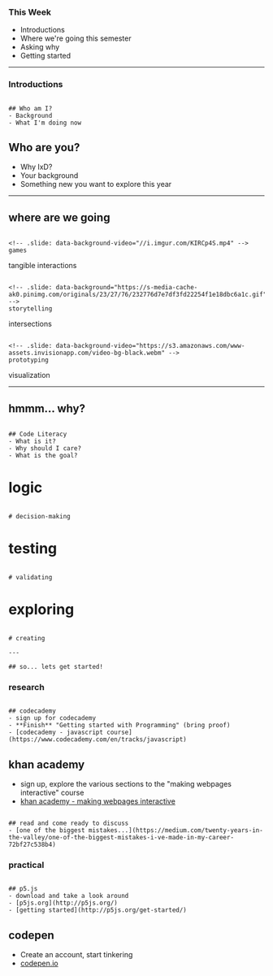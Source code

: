 

### This Week
- Introductions
- Where we're going this semester
- Asking why
- Getting started

---

### Introductions

~~~

## Who am I?
- Background
- What I'm doing now

~~~

## Who are you?
- Why IxD?
- Your background
- Something new you want to explore this year

<!-- ---

![""](images/people.png) -->

---

## where are we going

~~~

<!-- .slide: data-background-video="//i.imgur.com/KIRCp4S.mp4" -->
games

~~~

<!-- .slide: data-background-video="//i.imgur.com/wp1f5d6.mp4" -->
tangible interactions

~~~

<!-- .slide: data-background="https://s-media-cache-ak0.pinimg.com/originals/23/27/76/232776d7e7df3fd22254f1e18dbc6a1c.gif" -->
storytelling

~~~

<!-- .slide: data-background="http://www.design-io.com/projects/ConnectedWorlds/18963807455_f2a5e3a04c_o_1.jpg" -->
intersections

~~~

<!-- .slide: data-background-video="https://s3.amazonaws.com/www-assets.invisionapp.com/video-bg-black.webm" -->
prototyping

~~~

<!-- .slide: data-background="http://4.bp.blogspot.com/-8-iH3v4TRFY/UIVwtXMcpkI/AAAAAAAAACw/yWuheQkYpJI/s1600/02+-+Uncharted+Cartography+-+Anthony+Boguszewski+-+blog.jpg" -->
visualization

---

## hmmm... why?

~~~

## Code Literacy
- What is it?
- Why should I care?
- What is the goal?

~~~

# logic

~~~

# decision-making

~~~

# testing

~~~

# validating

~~~

# exploring

~~~

# creating

---

## so... lets get started!

~~~

### research

~~~

## codecademy
- sign up for codecademy
- **Finish** "Getting started with Programming" (bring proof)
- [codecademy - javascript course](https://www.codecademy.com/en/tracks/javascript)

~~~

## khan academy
- sign up, explore the various sections to the "making webpages interactive" course
- [khan academy - making webpages interactive](https://www.khanacademy.org/computing/computer-programming/html-css-js)

~~~

## read and come ready to discuss
- [one of the biggest mistakes...](https://medium.com/twenty-years-in-the-valley/one-of-the-biggest-mistakes-i-ve-made-in-my-career-72bf27c538b4)

~~~

### practical

~~~

## p5.js
- download and take a look around
- [p5js.org](http://p5js.org/)
- [getting started](http://p5js.org/get-started/)

~~~

## codepen
- Create an account, start tinkering
- [codepen.io](http://codepen.io/)

